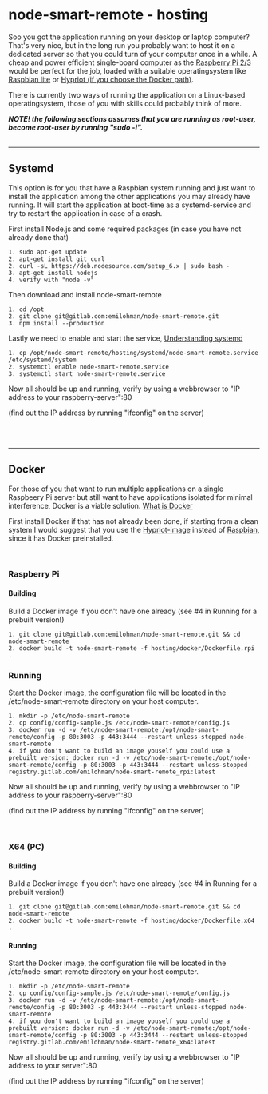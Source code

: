 # node-smart-remote - hosting

Soo you got the application running on your desktop or laptop computer? That's very nice, but in the long run you probably want to host it on a dedicated server so that you could turn of your computer once in a while.
A cheap and power efficient single-board computer as the [Raspberry Pi 2/3](https://en.wikipedia.org/wiki/Raspberry_Pi) would be perfect for the job, loaded with a suitable operatingsystem like [Raspbian lite](https://www.raspberrypi.org/downloads/raspbian/) or [Hypriot (if you choose the Docker path)](https://blog.hypriot.com/downloads/).

There is currently two ways of running the application on a Linux-based operatingsystem, those of you with skills could probably think of more.

***NOTE! the following sections assumes that you are running as root-user, become root-user by running "sudo -i".***
<br>
<br>

---

## Systemd

This option is for you that have a Raspbian system running and just want to install the application among the other applications you may already have running.
It will start the application at boot-time as a systemd-service and try to restart the application in case of a crash.

First install Node.js and some required packages (in case you have not already done that)

    1. sudo apt-get update
    2. apt-get install git curl
    2. curl -sL https://deb.nodesource.com/setup_6.x | sudo bash -
    3. apt-get install nodejs
    4. verify with "node -v"

Then download and install node-smart-remote

    1. cd /opt
    2. git clone git@gitlab.com:emilohman/node-smart-remote.git
    3. npm install --production

Lastly we need to enable and start the service, [Understanding systemd](https://www.linux.com/learn/understanding-and-using-systemd)

    1. cp /opt/node-smart-remote/hosting/systemd/node-smart-remote.service /etc/systemd/system
    2. systemctl enable node-smart-remote.service
    3. systemctl start node-smart-remote.service

Now all should be up and running, verify by using a webbrowser to "IP address to your raspberry-server":80

(find out the IP address by running "ifconfig" on the server)

<br>
<br>

---

## Docker

For those of you that want to run multiple applications on a single Raspbeery Pi server but still want to have applications isolated for minimal interference, Docker is a viable solution.
[What is Docker](https://www.docker.com/what-container)

First install Docker if that has not already been done, if starting from a clean system I would suggest that you use the [Hypriot-image](https://blog.hypriot.com/downloads/) instead of [Raspbian](https://www.raspberrypi.org/downloads/raspbian/), since it has Docker preinstalled.

<br>

### Raspberry Pi

#### Building

Build a Docker image if you don't have one already (see #4 in Running for a prebuilt version!)

    1. git clone git@gitlab.com:emilohman/node-smart-remote.git && cd node-smart-remote
    2. docker build -t node-smart-remote -f hosting/docker/Dockerfile.rpi .

### Running

Start the Docker image, the configuration file will be located in the /etc/node-smart-remote directory on your host computer.

    1. mkdir -p /etc/node-smart-remote
    2. cp config/config-sample.js /etc/node-smart-remote/config.js
    3. docker run -d -v /etc/node-smart-remote:/opt/node-smart-remote/config -p 80:3003 -p 443:3444 --restart unless-stopped node-smart-remote
    4. if you don't want to build an image youself you could use a prebuilt version: docker run -d -v /etc/node-smart-remote:/opt/node-smart-remote/config -p 80:3003 -p 443:3444 --restart unless-stopped  registry.gitlab.com/emilohman/node-smart-remote_rpi:latest
Now all should be up and running, verify by using a webbrowser to "IP address to your raspberry-server":80

(find out the IP address by running "ifconfig" on the server)

<br>

### X64 (PC)

#### Building

Build a Docker image if you don't have one already (see #4 in Running for a prebuilt version!)

    1. git clone git@gitlab.com:emilohman/node-smart-remote.git && cd node-smart-remote
    2. docker build -t node-smart-remote -f hosting/docker/Dockerfile.x64 .

#### Running

Start the Docker image, the configuration file will be located in the /etc/node-smart-remote directory on your host computer.

    1. mkdir -p /etc/node-smart-remote
    2. cp config/config-sample.js /etc/node-smart-remote/config.js
    3. docker run -d -v /etc/node-smart-remote:/opt/node-smart-remote/config -p 80:3003 -p 443:3444 --restart unless-stopped node-smart-remote
    4. if you don't want to build an image youself you could use a prebuilt version: docker run -d -v /etc/node-smart-remote:/opt/node-smart-remote/config -p 80:3003 -p 443:3444 --restart unless-stopped  registry.gitlab.com/emilohman/node-smart-remote_x64:latest

Now all should be up and running, verify by using a webbrowser to "IP address to your server":80

(find out the IP address by running "ifconfig" on the server)